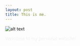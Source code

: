 ```yaml
---
layout: post
title: This is me.
---
```


![alt text](https://raw.githubusercontent.com/cakoch10/cakoch10.github.io/master/public/me.jpeg "Logo Title Text 1")

<span style="color:#f2f2f0">Welcome to my personal website!
<!--
[Jekyll](http://jekyllrb.com) <span style="color:#f2f2f0"> is a static site generator, an open-source tool for creating simple yet powerful websites of all shapes and sizes. From </span> [the project's readme](https://github.com/mojombo/jekyll/blob/master/README.markdown):

  > Jekyll is a simple static site generator. It takes a template directory [...] and spits out a complete, static website suitable for serving with Apache or your favorite web server. This is also the engine behind GitHub Pages, which you can use to host your project’s page or blog right here from Github.
-->
